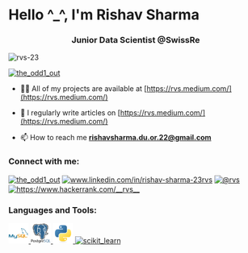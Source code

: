 <h1 align="left">Hello ^_^, I'm Rishav Sharma</h1>
<h3 align="center">Junior Data Scientist @SwissRe</h3>

<p align="left"> <img src="https://komarev.com/ghpvc/?username=rvs-23&label=Profile%20views&color=0e75b6&style=flat" alt="rvs-23" /> </p>

<p align="left"> <a href="https://twitter.com/the_odd1_out" target="blank"><img src="https://img.shields.io/twitter/follow/the_odd1_out?logo=twitter&style=for-the-badge" alt="the_odd1_out" /></a> </p>

- 👨‍💻 All of my projects are available at [https://rvs.medium.com/](https://rvs.medium.com/)

- 📝 I regularly write articles on [https://rvs.medium.com/](https://rvs.medium.com/)

- 📫 How to reach me **rishavsharma.du.or.22@gmail.com**


<h3 align="left">Connect with me:</h3>
<p align="left">
<a href="https://twitter.com/the_odd1_out" target="blank"><img align="center" src="https://raw.githubusercontent.com/rahuldkjain/github-profile-readme-generator/master/src/images/icons/Social/twitter.svg" alt="the_odd1_out" height="30" width="40" /></a>
<a href="https://www.linkedin.com/in/rishav-sharma-23rvs/" target="blank"><img align="center" src="https://raw.githubusercontent.com/rahuldkjain/github-profile-readme-generator/master/src/images/icons/Social/linked-in-alt.svg" alt="www.linkedin.com/in/rishav-sharma-23rvs" height="30" width="40" /></a>
<a href="https://medium.com/@rvs" target="blank"><img align="center" src="https://raw.githubusercontent.com/rahuldkjain/github-profile-readme-generator/master/src/images/icons/Social/medium.svg" alt="@rvs" height="30" width="40" /></a>
<a href="https://www.hackerrank.com/__rvs__" target="blank"><img align="center" src="https://raw.githubusercontent.com/rahuldkjain/github-profile-readme-generator/master/src/images/icons/Social/hackerrank.svg" alt="https://www.hackerrank.com/__rvs__" height="30" width="40" /></a>
</p>

<h3 align="left">Languages and Tools:</h3>
<p align="left"> <a href="https://www.mysql.com/" target="_blank"> <img src="https://raw.githubusercontent.com/devicons/devicon/master/icons/mysql/mysql-original-wordmark.svg" alt="mysql" width="40" height="40"/> </a> <a href="https://www.postgresql.org" target="_blank"> <img src="https://raw.githubusercontent.com/devicons/devicon/master/icons/postgresql/postgresql-original-wordmark.svg" alt="postgresql" width="40" height="40"/> </a> <a href="https://www.python.org" target="_blank"> <img src="https://raw.githubusercontent.com/devicons/devicon/master/icons/python/python-original.svg" alt="python" width="40" height="40"/> </a> <a href="https://scikit-learn.org/" target="_blank"> <img src="https://upload.wikimedia.org/wikipedia/commons/0/05/Scikit_learn_logo_small.svg" alt="scikit_learn" width="40" height="40"/> </a> </p>

